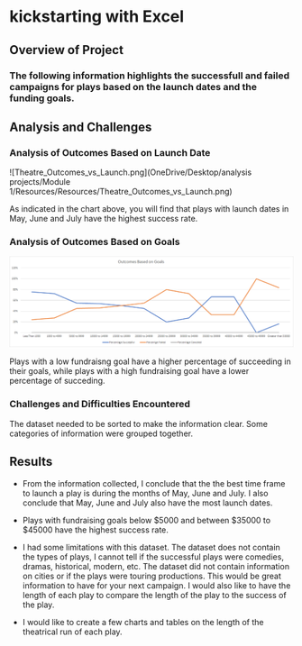 # kickstarting with Excel

## Overview of Project

### The following information highlights the successfull and failed campaigns for plays based on the launch dates and the funding goals.

## Analysis and Challenges

### Analysis of Outcomes Based on Launch Date
![Theatre_Outcomes_vs_Launch.png](OneDrive/Desktop/analysis projects/Module 1/Resources/Resources/Theatre_Outcomes_vs_Launch.png)

As indicated in the chart above, you will find that plays with launch dates in May, June and July have the highest success rate.

### Analysis of Outcomes Based on Goals
![Outcomes_vs_Goals.png](https://github.com/ftrbrum/kickstarter-analysis/blob/main/Outcomes_vs_Goals.png)

Plays with a low fundraisng goal have a higher percentage of succeeding in their goals, while plays with a high fundraising goal have a lower percentage of succeding.

### Challenges and Difficulties Encountered

The dataset needed to be sorted to make the information clear.  Some categories of information were grouped together.

## Results
- From the information collected, I conclude that the the best time frame to launch a play is during the months of May, June and July.  I also conclude that May, June and July also have the most launch dates.

- Plays with fundraising goals below $5000 and between $35000 to $45000 have the highest success rate.

- I had some limitations with this dataset.  The dataset does not contain the types of plays, I cannot tell if the successful plays were comedies, dramas, historical, modern, etc.  The dataset did not contain information on cities or if the plays were touring productions.  This would be great information to have for your next campaign.  I would also like to have the length of each play to compare the length of the play to the success of the play.

- I would like to create a few charts and tables on the length of the theatrical run of each play.
